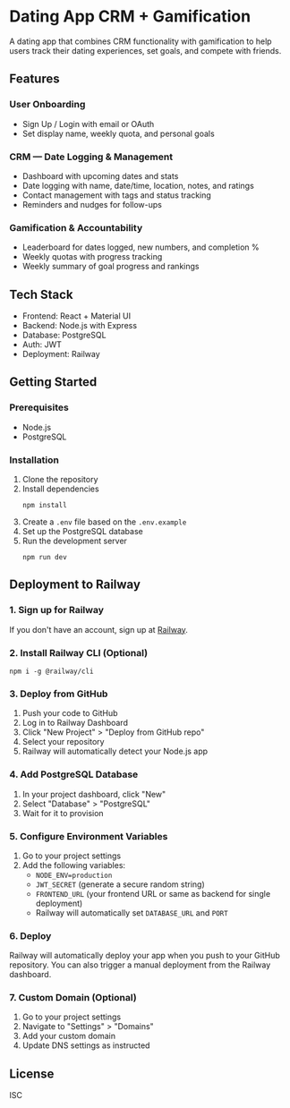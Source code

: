 # Dating App CRM + Gamification

A dating app that combines CRM functionality with gamification to help users track their dating experiences, set goals, and compete with friends.

## Features

### User Onboarding
- Sign Up / Login with email or OAuth
- Set display name, weekly quota, and personal goals

### CRM — Date Logging & Management
- Dashboard with upcoming dates and stats
- Date logging with name, date/time, location, notes, and ratings
- Contact management with tags and status tracking
- Reminders and nudges for follow-ups

### Gamification & Accountability
- Leaderboard for dates logged, new numbers, and completion %
- Weekly quotas with progress tracking
- Weekly summary of goal progress and rankings

## Tech Stack

- Frontend: React + Material UI
- Backend: Node.js with Express
- Database: PostgreSQL
- Auth: JWT
- Deployment: Railway

## Getting Started

### Prerequisites

- Node.js
- PostgreSQL

### Installation

1. Clone the repository
2. Install dependencies
   ```
   npm install
   ```
3. Create a `.env` file based on the `.env.example`
4. Set up the PostgreSQL database
5. Run the development server
   ```
   npm run dev
   ```

## Deployment to Railway

### 1. Sign up for Railway

If you don't have an account, sign up at [Railway](https://railway.app/).

### 2. Install Railway CLI (Optional)

```
npm i -g @railway/cli
```

### 3. Deploy from GitHub

1. Push your code to GitHub
2. Log in to Railway Dashboard
3. Click "New Project" > "Deploy from GitHub repo"
4. Select your repository
5. Railway will automatically detect your Node.js app

### 4. Add PostgreSQL Database

1. In your project dashboard, click "New"
2. Select "Database" > "PostgreSQL"
3. Wait for it to provision

### 5. Configure Environment Variables

1. Go to your project settings
2. Add the following variables:
   - `NODE_ENV=production`
   - `JWT_SECRET` (generate a secure random string)
   - `FRONTEND_URL` (your frontend URL or same as backend for single deployment)
   - Railway will automatically set `DATABASE_URL` and `PORT`

### 6. Deploy

Railway will automatically deploy your app when you push to your GitHub repository. You can also trigger a manual deployment from the Railway dashboard.

### 7. Custom Domain (Optional)

1. Go to your project settings
2. Navigate to "Settings" > "Domains"
3. Add your custom domain
4. Update DNS settings as instructed

## License

ISC